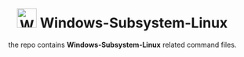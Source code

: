 <h1 align="center"><img src='https://cdn.jsdelivr.net/npm/simple-icons@6.23.0/icons/debian.svg' alt='Windows-Subsystem-Linux' width="40" height="40"/> <b>Windows-Subsystem-Linux</b></h1>
<p align="center">the repo contains <b>Windows-Subsystem-Linux</b> related command files.</p>

